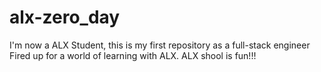 # alx-zero_day
I'm now a ALX Student, this is my first repository as a full-stack engineer
Fired up for a world of learning with ALX. ALX shool is fun!!!
